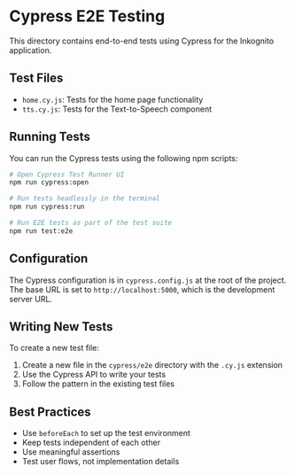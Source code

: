 # Cypress E2E Testing

This directory contains end-to-end tests using Cypress for the Inkognito application.

## Test Files

- `home.cy.js`: Tests for the home page functionality
- `tts.cy.js`: Tests for the Text-to-Speech component

## Running Tests

You can run the Cypress tests using the following npm scripts:

```bash
# Open Cypress Test Runner UI
npm run cypress:open

# Run tests headlessly in the terminal
npm run cypress:run

# Run E2E tests as part of the test suite
npm run test:e2e
```

## Configuration

The Cypress configuration is in `cypress.config.js` at the root of the project. The base URL is set to `http://localhost:5000`, which is the development server URL.

## Writing New Tests

To create a new test file:

1. Create a new file in the `cypress/e2e` directory with the `.cy.js` extension
2. Use the Cypress API to write your tests
3. Follow the pattern in the existing test files

## Best Practices

- Use `beforeEach` to set up the test environment
- Keep tests independent of each other
- Use meaningful assertions
- Test user flows, not implementation details